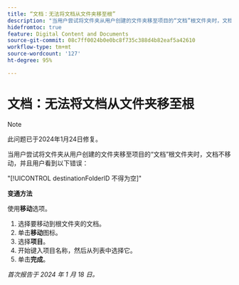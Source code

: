 ```yaml
---
title: “文档：无法将文档从文件夹移至根”
description: "当用户尝试将文件夹从用户创建的文件夹移至项目的“文档”根文件夹时，文档不移动，而用户看到一条错误。"
hidefromtoc: true
feature: Digital Content and Documents
source-git-commit: 08c7ff0024b0e0bc8f735c388d4b82eaf5a42610
workflow-type: tm+mt
source-wordcount: '127'
ht-degree: 95%

---
```



# 文档：无法将文档从文件夹移至根

>[!NOTE]
>
>此问题已于2024年1月24日修复。

当用户尝试将文件夹从用户创建的文件夹移至项目的“文档”根文件夹时，文档不移动，并且用户看到以下错误：

&quot;[!UICONTROL destinationFolderlD 不得为空]&quot;

**变通方法**

使用&#x200B;**移动**&#x200B;选项。

1. 选择要移动到根文件夹的文档。
1. 单击&#x200B;**移动**&#x200B;图标。
1. 选择&#x200B;**项目**。
1. 开始键入项目名称，然后从列表中选择它。
1. 单击&#x200B;**完成**。

_首次报告于 2024 年 1 月 18 日。_
